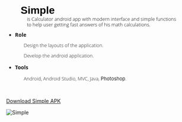 <h1 style="margin-top:0cm;margin-right:0cm;margin-bottom:.25pt;margin-left:29.25pt;text-indent:0cm;line-height:110%;font-family:&quot;Calibri&quot;,sans-serif;color:black;">Simple</h1>
<p style="margin-top:0cm;margin-right:0cm;margin-bottom:.25pt;margin-left:29.25pt;text-indent:0cm;line-height:110%;font-size:15px;font-family:&quot;Calibri&quot;,sans-serif;color:black;"><span style="font-size:13px;line-height:110%;font-family:&quot;Open Sans Light&quot;,sans-serif;">&nbsp; &nbsp; &nbsp;is Calculator android app with modern interface and simple functions&nbsp;</span></p>
<p style="margin-top:0cm;margin-right:0cm;margin-bottom:.25pt;margin-left:29.25pt;text-indent:0cm;line-height:110%;font-size:15px;font-family:&quot;Calibri&quot;,sans-serif;color:black;"><span style="font-size:13px;line-height:110%;font-family:&quot;Open Sans Light&quot;,sans-serif;">&nbsp; &nbsp; &nbsp;to help user getting fast answers of his math calculations.</span></p>
<ul>
  <li style="line-height: 1;"><strong><span style="font-family:&quot;Open Sans&quot;,sans-serif;">Role</span></strong></li>
</ul>
<p style="line-height: 1;"><span style="font-size:13px;line-height:110%;font-family:&quot;Open Sans Light&quot;,sans-serif;">&nbsp; &nbsp; &nbsp; &nbsp; &nbsp; &nbsp; &nbsp; Design the layouts of the application.</span></p>
<p style="line-height: 1;"><span style="font-size:13px;line-height:110%;font-family:&quot;Open Sans Light&quot;,sans-serif;">&nbsp; &nbsp; &nbsp; &nbsp; &nbsp; &nbsp; &nbsp; Develop the android application.</span></p>
<ul>
  <li><strong><span style="font-family:&quot;Open Sans&quot;,sans-serif;">Tools</span></strong></li>
</ul>
<p><span style="font-size:13px;line-height:110%;font-family:&quot;Open Sans Light&quot;,sans-serif;">&nbsp; &nbsp; &nbsp; &nbsp; &nbsp; &nbsp; &nbsp; Android, Android Studio, MVC, Java,</span><span style="font-size:13px;line-height:110%;">&nbsp;Photoshop</span><span style="font-size:13px;line-height:110%;font-family:&quot;Open Sans Light&quot;,sans-serif;">.</span></p>
<p>
  <br>
</p>

[Download Simple APK](https://drive.google.com/file/d/1KPzNlBHc0R4G5q6MU6R-amH_tTNMSOdO/view?usp=sharing)

![Simple](https://user-images.githubusercontent.com/33791214/74662470-a69bc680-51a2-11ea-9731-678c91b07eff.gif)
